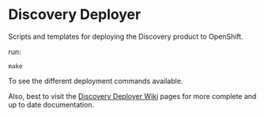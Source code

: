 # Discovery Deployer
Scripts and templates for deploying the Discovery product to OpenShift.

run:

```
make
```

To see the different deployment commands available.

Also, best to visit the [Discovery Deployer Wiki](https://github.com/abellotti/discovery-deployer/wiki) pages for more complete and up to date documentation.
